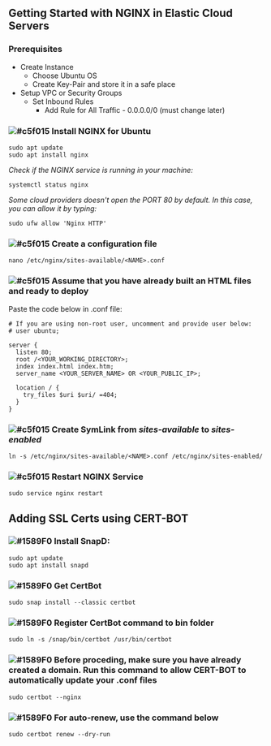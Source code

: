 ## Getting Started with NGINX in Elastic Cloud Servers

### Prerequisites 
- Create Instance
  - Choose Ubuntu OS
  - Create Key-Pair and store it in a safe place
- Setup VPC or Security Groups
  - Set Inbound Rules
    - Add Rule for All Traffic - 0.0.0.0/0 (must change later)

### ![#c5f015](https://placehold.co/15x15/c5f015/c5f015.png) Install NGINX for Ubuntu
    sudo apt update
    sudo apt install nginx

*Check if the NGINX service is running in your machine:*
    
    systemctl status nginx

*Some cloud providers doesn't open the PORT 80 by default. 
In this case, you can allow it by typing:*

    sudo ufw allow 'Nginx HTTP'

### ![#c5f015](https://placehold.co/15x15/c5f015/c5f015.png)  Create a configuration file
    nano /etc/nginx/sites-available/<NAME>.conf

### ![#c5f015](https://placehold.co/15x15/c5f015/c5f015.png)  Assume that you have already built an HTML files and ready to deploy
 Paste the code below in <NAME>.conf file:
 
    # If you are using non-root user, uncomment and provide user below:
    # user ubuntu;
    
    server {
      listen 80;
      root /<YOUR_WORKING_DIRECTORY>;
      index index.html index.htm;
      server_name <YOUR_SERVER_NAME> OR <YOUR_PUBLIC_IP>;
      
      location / {
        try_files $uri $uri/ =404;
      }
    }

### ![#c5f015](https://placehold.co/15x15/c5f015/c5f015.png)  Create SymLink from *sites-available* to *sites-enabled*
    ln -s /etc/nginx/sites-available/<NAME>.conf /etc/nginx/sites-enabled/

### ![#c5f015](https://placehold.co/15x15/c5f015/c5f015.png)  Restart NGINX Service
    sudo service nginx restart

## Adding SSL Certs using CERT-BOT

### ![#1589F0](https://placehold.co/15x15/1589F0/1589F0.png) Install SnapD:
    sudo apt update
    sudo apt install snapd
    
### ![#1589F0](https://placehold.co/15x15/1589F0/1589F0.png) Get CertBot
    sudo snap install --classic certbot

### ![#1589F0](https://placehold.co/15x15/1589F0/1589F0.png) Register CertBot command to bin folder
    sudo ln -s /snap/bin/certbot /usr/bin/certbot

### ![#1589F0](https://placehold.co/15x15/1589F0/1589F0.png) Before proceding, make sure you have already created a domain. Run this command to allow CERT-BOT to automatically update your .conf files
    sudo certbot --nginx

### ![#1589F0](https://placehold.co/15x15/1589F0/1589F0.png) For auto-renew, use the command below
    sudo certbot renew --dry-run
